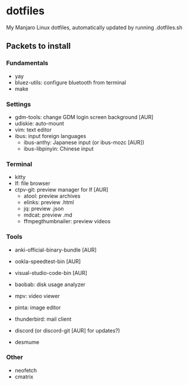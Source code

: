# dotfiles

My Manjaro Linux dotfiles, automatically updated by running .dotfiles.sh

## Packets to install

### Fundamentals

- yay
- bluez-utils: configure bluetooth from terminal
- make

### Settings

- gdm-tools: change GDM login screen background [AUR]
- udiskie: auto-mount
- vim: text editor
- ibus: input foreign languages
  * ibus-anthy: Japanese input (or ibus-mozc [AUR])
  * ibus-libpinyin: Chinese input

### Terminal

- kitty
- lf: file browser
- ctpv-git: preview manager for lf [AUR]
  * atool: preview archives
  * elinks: preview .html
  * jq: preview .json
  * mdcat: preview .md
  * ffmpegthumbnailer: preview videos

### Tools

- anki-official-binary-bundle [AUR]
- ookla-speedtest-bin [AUR]
- visual-studio-code-bin [AUR]
- baobab: disk usage analyzer
- mpv: video viewer
- pinta: image editor
- thunderbird: mail client
  
- discord (or discord-git [AUR] for updates?)
- desmume


### Other

- neofetch
- cmatrix
